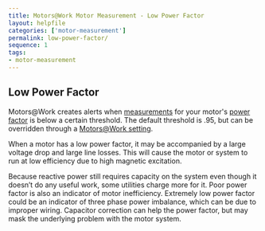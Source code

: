 ```yaml
---
title: Motors@Work Motor Measurement - Low Power Factor
layout: helpfile
categories: ['motor-measurement']
permalink: low-power-factor/
sequence: 1
tags:
- motor-measurement
---
```

## Low Power Factor

Motors@Work creates alerts when [measurements](/motor-measurement) for your motor's [power factor](/motor-measurement-power-factor) is below a certain threshold.  The default threshold is .95, but can be overridden through a [Motors@Work setting](/motor-measurement-power-factor/#PowerFactorAlertThreshold).

When a motor has a low power factor, it may be accompanied by a large voltage drop and large line losses.  This will cause the motor or system to run at low efficiency due to high magnetic excitation.

Because reactive power still requires capacity on the system even though it doesn’t do any useful work, some utilities charge more for it.  Poor power factor is also an indicator of motor inefficiency.  Extremely low power factor could be an indicator of three phase power imbalance, which can be due to improper wiring.  Capacitor correction can help the power factor, but may mask the underlying problem with the motor system.
